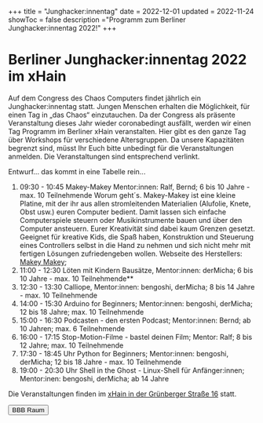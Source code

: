 +++
title = "Junghacker:innentag"
date = 2022-12-01
updated = 2022-11-24
showToc = false
description ="Programm zum Berliner Junghacker:innentag 2022!"
+++

<script lang="ts">
    import Button from '$lib/components/Button.svelte';    
    import UserRectangle from "phosphor-svelte/lib/UserRectangle";
</script>

# Berliner Junghacker:innentag 2022 im xHain

Auf dem Congress des Chaos Computers findet jährlich ein Junghacker:innentag statt. Jungen Menschen erhalten die Möglichkeit, für einen Tag in „das Chaos“ einzutauchen. Da der Congress als präsente Veranstaltung dieses Jahr wieder coronabedingt ausfällt, werden wir einen Tag Programm im Berliner xHain veranstalten. Hier gibt es den ganze Tag über Workshops für verschiedene Altersgruppen. Da unsere Kapazitäten begrenzt sind, müsst Ihr Euch bitte unbedingt für die Veranstaltungen anmelden. Die Veranstaltungen sind entsprechend verlinkt.

Entwurf... das kommt in eine Tabelle rein...

1. 09:30 - 10:45 Makey-Makey Mentor:innen: Ralf, Bernd; 6 bis 10 Jahre - max. 10 Teilnehmende Worum geht´s. Makey-Makey ist eine kleine Platine, mit der ihr aus allen stromleitenden Materialien (Alufolie, Knete, Obst usw.) euren Computer bedient. Damit lassen sich einfache Computerspiele steuern oder Musikinstrumente bauen und über den Computer ansteuern. Eurer Kreativität sind dabei kaum Grenzen gesetzt. Geeignet für kreative Kids, die Spaß haben, Konstruktion und Steuerung eines Controllers selbst in die Hand zu nehmen und sich nicht mehr mit fertigen Lösungen zufriedengeben wollen.
   Webseite des Herstellers: [Makey Makey](https://makeymakey.com/);
2. 11:00 - 12:30 Löten mit Kindern Bausätze, Mentor:innen: derMicha; 6 bis 10 Jahre - max. 10 Teilnehmende\*\*
3. 12:30 - 13:30 Calliope, Mentor:innen: bengoshi, derMicha; 8 bis 14 Jahre - max. 10 Teilnehmende
4. 14:00 - 15:30 Arduino for Beginners; Mentor:innen: bengoshi, derMicha; 12 bis 18 Jahre; max. 10 Teilnehmende
5. 15:00 - 16:30 Podcasten - den ersten Podcast; Mentor:innen: Bernd; ab 10 Jahren; max. 6 Teilnehmende
6. 16:00 - 17:15 Stop-Motion-Filme - bastel deinen Film; Mentor: Ralf; 8 bis 12 Jahre; max. 10 Teilnehmende
7. 17:30 - 18:45 Uhr Python for Beginners; Mentor:innen: bengoshi, derMicha; 12 bis 18 Jahre - max. 10 Teilnehmende
8. 19:00 - 20:30 Uhr Shell in the Ghost - Linux-Shell für Anfänger:innen; Mentor:inen: bengoshi, derMicha; ab 14 Jahre

Die Veranstaltungen finden im [xHain in der Grünberger Straße 16](https://x-hain.de/de/) statt.

<div class="flex justify-center">
    <Button href="https://openstreetmap.de/karte/?zoom=15&lat=52.51269&lon=13.44575&layers=B00TT">
        <UserRectangle size={24} /> BBB Raum
    </Button>
</div>
